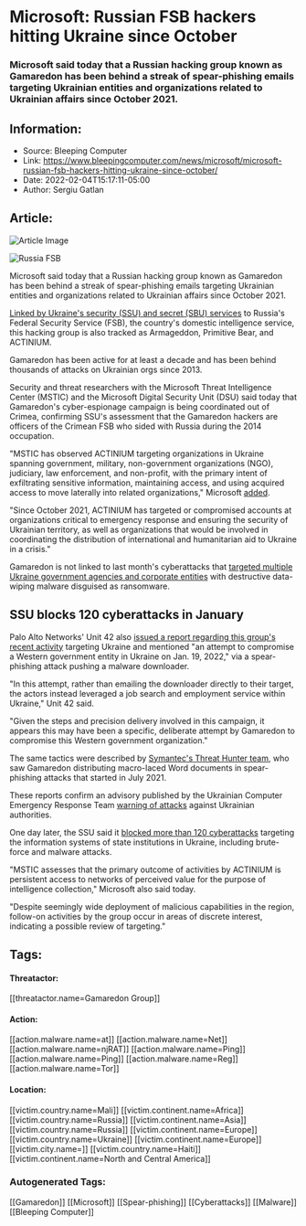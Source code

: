 # Microsoft: Russian FSB hackers hitting Ukraine since October
### Microsoft said today that a Russian hacking group known as Gamaredon has been behind a streak of spear-phishing emails targeting Ukrainian entities and organizations related to Ukrainian affairs since October 2021.

## Information:
+ Source: Bleeping Computer
+ Link: https://www.bleepingcomputer.com/news/microsoft/microsoft-russian-fsb-hackers-hitting-ukraine-since-october/
+ Date: 2022-02-04T15:17:11-05:00
+ Author: Sergiu Gatlan


## Article:
![Article Image](https://www.bleepstatic.com/content/hl-images/2021/10/08/Russia-flag.jpg)

![Russia FSB](https://www.bleepstatic.com/content/hl-images/2021/10/08/Russia-flag.jpg)


Microsoft said today that a Russian hacking group known as Gamaredon has been behind a streak of spear-phishing emails targeting Ukrainian entities and organizations related to Ukrainian affairs since October 2021.


[Linked by Ukraine's security (SSU) and secret (SBU) services](https://www.bleepingcomputer.com/news/security/ukraine-links-members-of-gamaredon-hacker-group-to-russian-fsb/) to Russia's Federal Security Service (FSB), the country's domestic intelligence service, this hacking group is also tracked as Armageddon, Primitive Bear, and ACTINIUM.


Gamaredon has been active for at least a decade and has been behind thousands of attacks on Ukrainian orgs since 2013.


Security and threat researchers with the Microsoft Threat Intelligence Center (MSTIC) and the Microsoft Digital Security Unit (DSU) said today that Gamaredon's cyber-espionage campaign is being coordinated out of Crimea, confirming SSU's assessment that the Gamaredon hackers are officers of the Crimean FSB who sided with Russia during the 2014 occupation.


"MSTIC has observed ACTINIUM targeting organizations in Ukraine spanning government, military, non-government organizations (NGO), judiciary, law enforcement, and non-profit, with the primary intent of exfiltrating sensitive information, maintaining access, and using acquired access to move laterally into related organizations," Microsoft [added](https://www.microsoft.com/security/blog/2022/02/04/actinium-targets-ukrainian-organizations/).


"Since October 2021, ACTINIUM has targeted or compromised accounts at organizations critical to emergency response and ensuring the security of Ukrainian territory, as well as organizations that would be involved in coordinating the distribution of international and humanitarian aid to Ukraine in a crisis."


Gamaredon is not linked to last month's cyberattacks that [targeted multiple Ukraine government agencies and corporate entities](https://www.bleepingcomputer.com/news/security/microsoft-fake-ransomware-targets-ukraine-in-data-wiping-attacks/) with destructive data-wiping malware disguised as ransomware.


SSU blocks 120 cyberattacks in January
--------------------------------------


Palo Alto Networks' Unit 42 also [issued a report regarding this group's recent activity](https://unit42.paloaltonetworks.com/gamaredon-primitive-bear-ukraine-update-2021/) targeting Ukraine and mentioned "an attempt to compromise a Western government entity in Ukraine on Jan. 19, 2022," via a spear-phishing attack pushing a malware downloader.


"In this attempt, rather than emailing the downloader directly to their target, the actors instead leveraged a job search and employment service within Ukraine," Unit 42 said.


"Given the steps and precision delivery involved in this campaign, it appears this may have been a specific, deliberate attempt by Gamaredon to compromise this Western government organization."


The same tactics were described by [Symantec's Threat Hunter team](https://www.bleepingcomputer.com/news/security/russian-gamaredon-hackers-use-8-new-malware-payloads-in-attacks/), who saw Gamaredon distributing macro-laced Word documents in spear-phishing attacks that started in July 2021.


These reports confirm an advisory published by the Ukrainian Computer Emergency Response Team [warning of attacks](https://cert.gov.ua/article/18365) against Ukrainian authorities.


One day later, the SSU said it [blocked more than 120 cyberattacks](https://ssu.gov.ua/en/novyny/u-sichni-2022-roku-sbu-zablokuvala-ponad-120-kiberatak-na-ukrainski-orhany-vlady) targeting the information systems of state institutions in Ukraine, including brute-force and malware attacks.


"MSTIC assesses that the primary outcome of activities by ACTINIUM is persistent access to networks of perceived value for the purpose of intelligence collection," Microsoft also said today.


"Despite seemingly wide deployment of malicious capabilities in the region, follow-on activities by the group occur in areas of discrete interest, indicating a possible review of targeting."





## Tags:

#### Threatactor:
[[threatactor.name=Gamaredon Group]]

#### Action:
[[action.malware.name=at]] [[action.malware.name=Net]] [[action.malware.name=njRAT]] [[action.malware.name=Ping]] [[action.malware.name=Ping]] [[action.malware.name=Reg]] [[action.malware.name=Tor]]

#### Location:
[[victim.country.name=Mali]] [[victim.continent.name=Africa]] [[victim.country.name=Russia]] [[victim.continent.name=Asia]] [[victim.country.name=Russia]] [[victim.continent.name=Europe]] [[victim.country.name=Ukraine]] [[victim.continent.name=Europe]] [[victim.city.name=]] [[victim.country.name=Haiti]] [[victim.continent.name=North and Central America]]

### Autogenerated Tags:
[[Gamaredon]] [[Microsoft]] [[Spear-phishing]] [[Cyberattacks]] [[Malware]] [[Bleeping Computer]]

